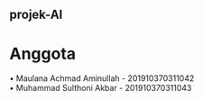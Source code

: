 ## projek-AI

# Anggota 
•	Maulana Achmad Aminullah - 201910370311042 <br />
•	Muhammad Sulthoni Akbar - 201910370311043
